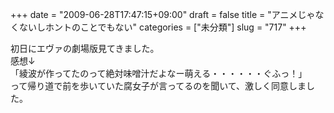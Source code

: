 +++
date = "2009-06-28T17:47:15+09:00"
draft = false
title = "アニメじゃなくないしホントのことでもない"
categories = ["未分類"]
slug = "717"
+++

<p>初日にエヴァの劇場版見てきました。<br />感想↓<br />「綾波が作ってたのって絶対味噌汁だよなー萌える・・・・・・ぐふっ！」<br />って帰り道で前を歩いていた腐女子が言ってるのを聞いて、激しく同意しました。</p>


